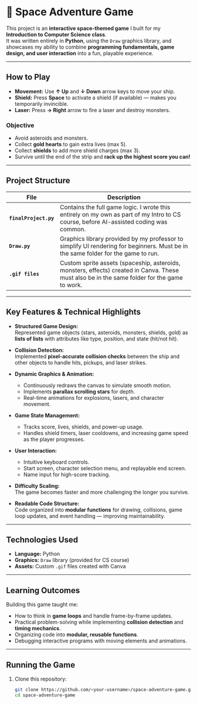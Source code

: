 # 🚀 Space Adventure Game

This project is an **interactive space-themed game** I built for my **Introduction to Computer Science class**.  
It was written entirely in **Python**, using the `Draw` graphics library, and showcases my ability to combine **programming fundamentals, game design, and user interaction** into a fun, playable experience.

---

## How to Play

- **Movement:** Use **↑ Up** and **↓ Down** arrow keys to move your ship.  
- **Shield:** Press **Space** to activate a shield (if available) — makes you temporarily invincible.  
- **Laser:** Press **→ Right** arrow to fire a laser and destroy monsters.  

### Objective
- Avoid asteroids and monsters.  
- Collect **gold hearts** to gain extra lives (max 5).  
- Collect **shields** to add more shield charges (max 3).  
- Survive until the end of the strip and **rack up the highest score you can!**  

---

## Project Structure

| File | Description |
|------|-------------|
| **`finalProject.py`** | Contains the full game logic. I wrote this entirely on my own as part of my Intro to CS course, before AI-assisted coding was common. |
| **`Draw.py`** | Graphics library provided by my professor to simplify UI rendering for beginners. Must be in the same folder for the game to run. |
| **`.gif files`** | Custom sprite assets (spaceship, asteroids, monsters, effects) created in Canva. These must also be in the same folder for the game to work. |

---

## Key Features & Technical Highlights

- **Structured Game Design:**  
  Represented game objects (stars, asteroids, monsters, shields, gold) as **lists of lists** with attributes like type, position, and state (hit/not hit).  

- **Collision Detection:**  
  Implemented **pixel-accurate collision checks** between the ship and other objects to handle hits, pickups, and laser strikes.  

- **Dynamic Graphics & Animation:**  
  - Continuously redraws the canvas to simulate smooth motion.  
  - Implements **parallax scrolling stars** for depth.  
  - Real-time animations for explosions, lasers, and character movement.  

- **Game State Management:**  
  - Tracks score, lives, shields, and power-up usage.  
  - Handles shield timers, laser cooldowns, and increasing game speed as the player progresses.  

- **User Interaction:**  
  - Intuitive keyboard controls.  
  - Start screen, character selection menu, and replayable end screen.  
  - Name input for high-score tracking.  

- **Difficulty Scaling:**  
  The game becomes faster and more challenging the longer you survive.  

- **Readable Code Structure:**  
  Code organized into **modular functions** for drawing, collisions, game loop updates, and event handling — improving maintainability.  

---

## Technologies Used

- **Language:** Python  
- **Graphics:** `Draw` library (provided for CS course)  
- **Assets:** Custom `.gif` files created with Canva  

---

## Learning Outcomes

Building this game taught me:
- How to think in **game loops** and handle frame-by-frame updates.
- Practical problem-solving while implementing **collision detection** and **timing mechanics**.
- Organizing code into **modular, reusable functions**.
- Debugging interactive programs with moving elements and animations.

---

## Running the Game

1. Clone this repository:  
   ```bash
   git clone https://github.com/<your-username>/space-adventure-game.git
   cd space-adventure-game
